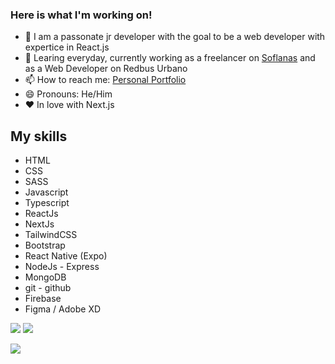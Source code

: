 ### Here is what I'm working on!

- 🔭 I am a passonate jr developer with the goal to be a web developer with expertice in React.js
- 🌱 Learing everyday, currently working as a freelancer on [Soflanas](https://www.soflanas.cl/) and as a Web Developer on Redbus Urbano
- 📫 How to reach me: [Personal Portfolio](https://maxrogersdev.com/)
- 😄 Pronouns: He/Him
- ❤ In love with Next.js

## My skills

- HTML
- CSS
- SASS
- Javascript
- Typescript
- ReactJs
- NextJs
- TailwindCSS
- Bootstrap
- React Native (Expo)
- NodeJs - Express
- MongoDB
- git - github
- Firebase
- Figma / Adobe XD

[<img src="https://img.shields.io/badge/Personal-portfolio-blue">](https://maxrogers78.github.io/)
[<img src="https://img.shields.io/twitter/follow/MaxRogers78?color=blue&label=Follow%20me%21&logo=twitter&style=plastic">](https://twitter.com/intent/follow?screen_name=MaxRogers78)

<img src="https://github-readme-stats.vercel.app/api?username=maxrogers78&&show_icons=true&title_color=ffffff&icon_color=bb2acf&text_color=daf7dc&bg_color=191919">
